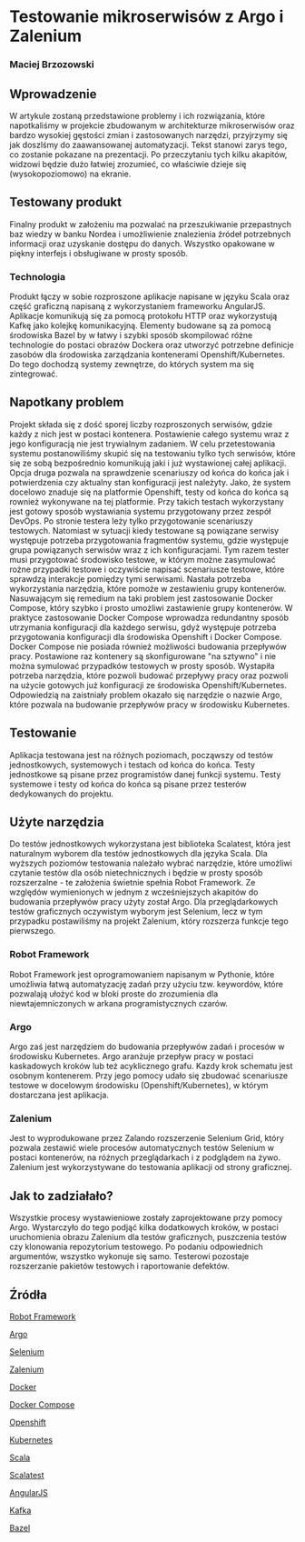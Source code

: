 # Testowanie mikroserwisów z Argo i Zalenium

### Maciej Brzozowski

## Wprowadzenie

W artykule zostaną przedstawione problemy i ich rozwiązania, które napotkaliśmy w projekcie zbudowanym w architekturze
mikroserwisów oraz bardzo wysokiej gęstości zmian i zastosowanych narzędzi, przyjrzymy się jak doszlśmy do zaawansowanej
automatyzacji. Tekst stanowi zarys tego, co zostanie pokazane na prezentacji. Po przeczytaniu tych kilku akapitów,
widzowi będzie dużo łatwiej zrozumieć, co właściwie dzieje się (wysokopoziomowo) na ekranie.

## Testowany produkt

Finalny produkt w założeniu ma pozwalać na przeszukiwanie przepastnych baz wiedzy w banku Nordea i umożliwienie
znalezienia źródeł potrzebnych informacji oraz uzyskanie dostępu do danych. Wszystko opakowane w piękny interfejs
i obsługiwane w prosty sposób.

### Technologia

Produkt łączy w sobie rozproszone aplikacje napisane w języku Scala oraz część graficzną napisaną z wykorzystaniem
frameworku AngularJS. Aplikacje komunikują się za pomocą protokołu HTTP oraz wykorzystują Kafkę jako kolejkę
komunikacyjną. Elementy budowane są za pomocą środowiska Bazel by w łatwy i szybki sposób skompilować różne technologie
do postaci obrazów Dockera oraz utworzyć potrzebne definicje zasobów dla środowiska zarządzania kontenerami
Openshift/Kubernetes. Do tego dochodzą systemy zewnętrze, do których system ma się zintegrować.

## Napotkany problem

Projekt składa się z dość sporej liczby rozproszonych serwisów, gdzie każdy z nich jest w postaci kontenera. Postawienie
całego systemu wraz z jego konfiguracją nie jest trywialnym zadaniem. W celu przetestowania systemu postanowiliśmy
skupić się na testowaniu tylko tych serwisów, które się ze sobą bezpośrednio komunikują jaki i już wystawionej
całej aplikacji. Opcja druga pozwala na sprawdzenie scenariuszy od końca do końca jak i potwierdzenia czy aktualny stan
konfiguracji jest należyty. Jako, że system docelowo znaduje się na platformie Openshift, testy od końca do końca
są rownież wykonywane na tej platformie. Przy takich testach wykorzystany jest gotowy sposób wystawiania systemu
przygotowany przez zespół DevOps. Po stronie testera leży tylko przygotowanie scenariuszy testowych. Natomiast 
w sytuacji kiedy testowane są powiązane serwisy występuje potrzeba przygotowania fragmentów systemu, gdzie występuje 
grupa powiązanych serwisów wraz z ich konfiguracjami. Tym razem tester musi przygotować środowisko testowe, w którym
możne zasymulować rożne przypadki testowe i oczywiście napisać scenariusze testowe, które sprawdzą interakcje pomiędzy
tymi serwisami. Nastała potrzeba wykorzystania narzędzia, które pomoże w zestawieniu grupy kontenerów. Nasuwającym się
remedium na taki problem jest zastosowanie Docker Compose, który szybko i prosto umożliwi zastawienie grupy kontenerów.
W praktyce zastosowanie Docker Compose wprowadza redundantny sposób utrzymania konfiguracji dla każdego serwisu,
gdyż występuje potrzeba przygotowania konfiguracji dla środowiska Openshift i Docker Compose. Docker Compose nie posiada
również możliwości budowania przepływów pracy. Postawione raz kontenery są skonfigurowane "na sztywno" i nie można 
symulować przypadków testowych w prosty sposób. Wystapiła potrzeba narzędzia, które pozwoli budować przepływy pracy 
oraz pozwoli na użycie gotowych już konfiguracji ze środowiska Openshift/Kubernetes. Odpowiedzią na zaistniały problem 
okazało się narzędzie o nazwie Argo, które pozwala na budowanie przepływów pracy w środowisku Kubernetes.

## Testowanie

Aplikacja testowana jest na różnych poziomach, począwszy od testów jednostkowych, systemowych i testach od końca do końca.
Testy jednostkowe są pisane przez programistów danej funkcji systemu. Testy systemowe i testy od końca do końca są pisane
przez testerów dedykowanych do projektu.

## Użyte narzędzia

Do testów jednostkowych wykorzystana jest biblioteka Scalatest, która jest naturalnym wyborem dla testów jednostkowych 
dla języka Scala. Dla wyższych poziomów testowania należało wybrać narzędzie, które umożliwi czytanie testów dla osób 
nietechnicznych i będzie w prosty sposób rozszerzalne - te założenia świetnie spełnia Robot Framework. Ze względów 
wymienionych w jednym z wcześniejszych akapitów do budowania przepływów pracy użyty został Argo. Dla przeglądarkowych 
testów graficznych oczywistym wyborym jest Selenium, lecz w tym przypadku postawiliśmy na projekt Zalenium, 
który rozszerza funkcje tego pierwszego.

### Robot Framework

Robot Framework jest oprogramowaniem napisanym w Pythonie, które umożliwia łatwą automatyzację zadań przy użyciu
tzw. keywordów, które pozwalają ułożyć kod w bloki proste do zrozumienia dla niewtajemniczonych w arkana
programistycznych czarów.

### Argo

Argo zaś jest narzędziem do budowania przepływów zadań i procesów w środowisku Kubernetes. Argo aranżuje przepływ pracy
w postaci kaskadowych kroków lub też acyklicznego grafu. Kazdy krok schematu jest osobnym kontenerem. Przy jego pomocy
udało się zbudować scenariusze testowe w docelowym środowisku (Openshift/Kubernetes), w którym dostarczana jest aplikacja.

### Zalenium

Jest to wyprodukowane przez Zalando rozszerzenie Selenium Grid, który pozwala zestawić wiele procesów automatycznych
testów Selenium w postaci kontenerów, na różnych przeglądarkach i z podglądem na żywo. Zalenium jest wykorzystywane
do testowania aplikacji od strony graficznej.

## Jak to zadziałało?

Wszystkie procesy wystawieniowe zostały zaprojektowane przy pomocy Argo. Wystarczyło do tego podjąć kilka dodatkowych 
kroków, w postaci uruchomienia obrazu Zalenium dla testów graficznych, puszczenia testów czy klonowania repozytorium
testowego. Po podaniu odpowiednich argumentów, wszystko wykonuje się samo. Testerowi pozostaje rozszerzanie pakietów
testowych i raportowanie defektów.

## Źródła

[Robot Framework](https://robotframework.org)

[Argo](https://argoproj.github.io)

[Selenium](https://www.seleniumhq.org)

[Zalenium](https://opensource.zalando.com/zalenium)

[Docker](https://www.docker.com)

[Docker Compose](https://docs.docker.com/compose)

[Openshift](https://www.openshift.com)

[Kubernetes](https://kubernetes.io)

[Scala](https://www.scala-lang.org)

[Scalatest](http://www.scalatest.org)

[AngularJS](https://angularjs.org)

[Kafka](https://kafka.apache.org)

[Bazel](https://bazel.build)
